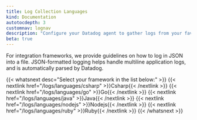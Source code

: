 ```yaml
---
title: Log Collection Languages
kind: Documentation
autotocdepth: 3
customnav: lognav
description: "Configure your Datadog agent to gather logs from your favorite languages."
beta: true
---
```


For integration frameworks, we provide guidelines on how to log in JSON into a file. JSON-formatted logging helps handle multiline application logs, and is automatically parsed by Datadog. 

{{< whatsnext desc="Select your framework in the list below:" >}}
    {{< nextlink href="/logs/languages/csharp" >}}Csharp{{< /nextlink >}}
    {{< nextlink href="/logs/languages/go" >}}Go{{< /nextlink >}}
    {{< nextlink href="/logs/languages/java" >}}Java{{< /nextlink >}}
    {{< nextlink href="/logs/languages/nodejs" >}}Nodejs{{< /nextlink >}}
    {{< nextlink href="/logs/languages/ruby" >}}Ruby{{< /nextlink >}}
{{< /whatsnext >}}